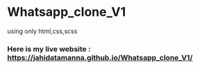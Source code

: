 # Whatsapp_clone_V1
using only html,css,scss


###  Here is my live website  :  https://jahidatamanna.github.io/Whatsapp_clone_V1/


